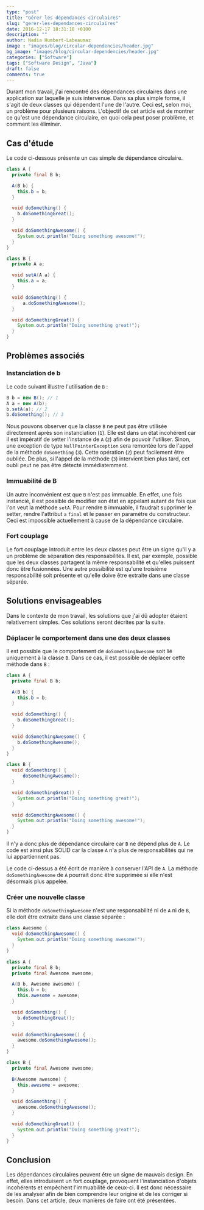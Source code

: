 ```yaml
---
type: "post"
title: "Gérer les dépendances circulaires"
slug: "gerer-les-dependances-circulaires"
date: 2016-12-17 18:31:18 +0100
description: ""
author: Nadia Humbert-Labeaumaz
image : "images/blog/circular-dependencies/header.jpg"
bg_image: "images/blog/circular-dependencies/header.jpg"
categories: ["Software"]
tags: ["Software Design", "Java"]
draft: false
comments: true
---
```


Durant mon travail, j'ai rencontré des dépendances circulaires dans une application sur laquelle je suis intervenue. Dans sa plus simple forme, il s'agit de deux classes qui dépendent l'une de l'autre.
Ceci est, selon moi, un problème pour plusieurs raisons. L'objectif de cet article est de montrer ce qu'est une dépendance circulaire, en quoi cela peut poser problème, et comment les éliminer.

<!-- more -->

## Cas d'étude

Le code ci-dessous présente un cas simple de dépendance circulaire.

```java
class A {
  private final B b;

  A(B b) {
    this.b = b;
  }

  void doSomething() {
    b.doSomethingGreat();
  }

  void doSomethingAwesome() {
    System.out.println("Doing something awesome!");
  }
}

class B {
  private A a;

  void setA(A a) {
    this.a = a;
  }

  void doSomething() {
      a.doSomethingAwesome();
  }

  void doSomethingGreat() {
    System.out.println("Doing something great!");
  }
}
```

## Problèmes associés

### Instanciation de b

Le code suivant illustre l'utilisation de `B` :

```java
B b = new B(); // 1
A a = new A(b);
b.setA(a); // 2
b.doSomething(); // 3
```

Nous pouvons observer que la classe `B` ne peut pas être utilisée directement après son instanciation (`1`). Elle est dans un état incohérent car il est impératif de setter l'instance de `A` (`2`) afin de pouvoir l'utiliser. Sinon, une exception de type `NullPointerException` sera remontée lors de l'appel de la méthode `doSomething` (`3`). Cette opération (`2`) peut facilement être oubliée. De plus, si l'appel de la méthode (`3`) intervient bien plus tard, cet oubli peut ne pas être détecté immédiatemment.

### Immuabilité de B

Un autre inconvénient est que `B` n'est pas immuable. En effet, une fois instancié, il est possible de modifier son état en appelant autant de fois que l'on veut la méthode `setA`.
Pour rendre `B` immuable, il faudrait supprimer le setter, rendre l'attribut `a` `final` et le passer en paramètre du constructeur. Ceci est impossible actuellement à cause de la dépendance circulaire.

### Fort couplage

Le fort couplage introduit entre les deux classes peut être un signe qu'il y a un problème de séparation des responsabilités. Il est, par exemple, possible que les deux classes partagent la même responsabilité et qu'elles puissent donc être fusionnées. Une autre possibilité est qu'une troisième responsabilité soit présente et qu'elle doive être extraite dans une classe séparée.

## Solutions envisageables

Dans le contexte de mon travail, les solutions que j'ai dû adopter étaient relativement simples. Ces solutions seront décrites par la suite.

### Déplacer le comportement dans une des deux classes

Il est possible que le comportement de `doSomethingAwesome` soit lié uniquement à la classe `B`. Dans ce cas, il est possible de déplacer cette méthode dans `B` :

```java
class A {
  private final B b;

  A(B b) {
    this.b = b;
  }

  void doSomething() {
    b.doSomethingGreat();
  }

  void doSomethingAwesome() {
    b.doSomethingAwesome();
  }
}

class B {
  void doSomething() {
      doSomethingAwesome();
  }

  void doSomethingGreat() {
    System.out.println("Doing something great!");
  }

  void doSomethingAwesome() {
    System.out.println("Doing something awesome!");
  }
}
```

Il n'y a donc plus de dépendance circulaire car `B` ne dépend plus de `A`. Le code est ainsi plus SOLID car la classe `A` n'a plus de responsabilités qui ne lui appartiennent pas.

Le code ci-dessus a été écrit de manière à conserver l'API de `A`. La méthode `doSomethingAwesome` de `A` pourrait donc être supprimée si elle n'est désormais plus appelée.

### Créer une nouvelle classe

Si la méthode `doSomethingAwesome` n'est une responsabilité ni de `A` ni de `B`, elle doit être extraite dans une classe séparée :

```java
class Awesome {
  void doSomethingAwesome() {
    System.out.println("Doing something awesome!");
  }
}

class A {
  private final B b;
  private final Awesome awesome;

  A(B b, Awesome awesome) {
    this.b = b;
    this.awesome = awesome;
  }

  void doSomething() {
    b.doSomethingGreat();
  }

  void doSomethingAwesome() {
    awesome.doSomethingAwesome();
  }
}

class B {
  private final Awesome awesome;

  B(Awesome awesome) {
    this.awesome = awesome;
  }

  void doSomething() {
    awesome.doSomethingAwesome();
  }

  void doSomethingGreat() {
    System.out.println("Doing something great!");
  }
}
```

## Conclusion

Les dépendances circulaires peuvent être un signe de mauvais design. En effet, elles introduisent un fort couplage, provoquent l'instanciation d'objets incohérents et empêchent l'immuabilité de ceux-ci. Il est donc nécessaire de les analyser afin de bien comprendre leur origine et de les corriger si besoin. Dans cet article, deux manières de faire ont été présentées.
